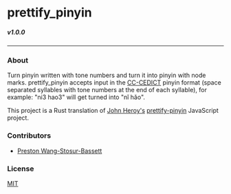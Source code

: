 # prettify_pinyin
##### v1.0.0
---

### About
Turn pinyin written with tone numbers and turn it into pinyin with node marks. prettify_pinyin accepts input in the [CC-CEDICT](https://cc-cedict.org/wiki/format:syntax) pinyin format (space separated syllables with tone numbers at the end of each syllable), for example: "ni3 hao3" will get turned into "nǐ hǎo". 

This project is a Rust translation of [John Heroy's](https://github.com/johnheroy) [prettify-pinyin](https://github.com/johnheroy/prettify-pinyin) JavaScript project. 

### Contributors
- [Preston Wang-Stosur-Bassett](http://stosur.info)

### License
[MIT](https://github.com/sotch-pr35mac/prettify_pinyin/blob/master/LICENSE)